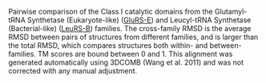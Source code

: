 Pairwise comparison of the Class I catalytic domains from the Glutamyl-tRNA Synthetase (Eukaryote-like) (<a href='/class1/glu3'>GluRS-E</a>) and Leucyl-tRNA Synthetase (Bacterial-like) (<a href='/class1/leu1'>LeuRS-B</a>) families. 
	The cross-family RMSD is the average RMSD between pairs of structures from different families, and is
	 larger than the total RMSD, which compares structures both within- and between-families. TM scores are bound between 0 and 1. 
	 This alignment was generated automatically using 3DCOMB (Wang et al. 2011) and was not corrected with any manual adjustment.

